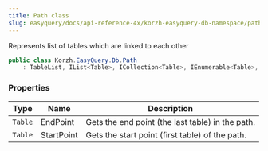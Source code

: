 ```yaml
---
title: Path class
slug: easyquery/docs/api-reference-4x/korzh-easyquery-db-namespace/path-class
---
```



Represents list of tables which are linked to each other
```csharp
public class Korzh.EasyQuery.Db.Path
    : TableList, IList<Table>, ICollection<Table>, IEnumerable<Table>, IEnumerable, IList, ICollection, IReadOnlyList<Table>, IReadOnlyCollection<Table>

```

### Properties

| Type | Name | Description | 
| --- | --- | --- | 
| `Table` | EndPoint | Gets the end point (the last table) in the path. | 
| `Table` | StartPoint | Gets the start point (first table) of the path. |